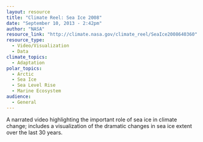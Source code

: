 ```yaml
---
layout: resource
title: "Climate Reel: Sea Ice 2008"
date: "September 10, 2013 - 2:42pm"
author: "NASA"
resource_link: "http://climate.nasa.gov/climate_reel/SeaIce2008640360"
resource_type:
  - Video/Visualization
  - Data
climate_topics:
  - Adaptation
polar_topics:
  - Arctic
  - Sea Ice
  - Sea Level Rise
  - Marine Ecosystem
audience:
  - General
---
```


A narrated video highlighting the important role of sea ice in climate change; includes a visualization of the dramatic changes in sea ice extent over the last 30 years.